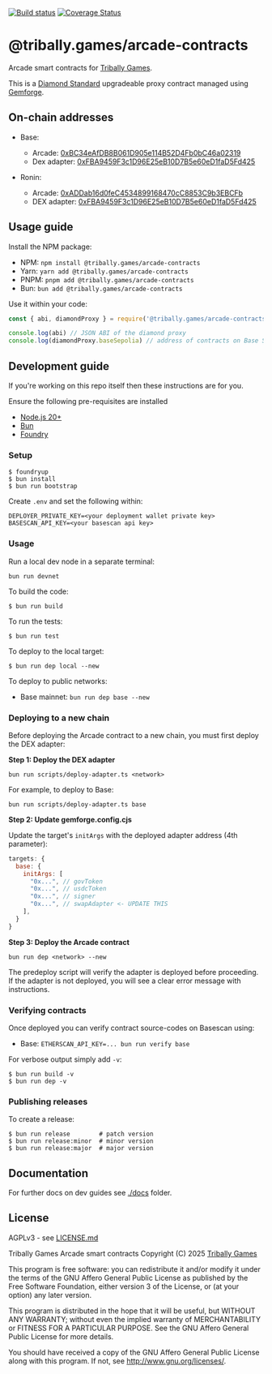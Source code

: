 [![Build status](https://github.com/tribally-games/arcade-contracts/actions/workflows/ci.yml/badge.svg?branch=main)](https://github.com/Tribally-Games/arcade-contracts/actions/workflows/ci.yml)
[![Coverage Status](https://coveralls.io/repos/github/Tribally-Games/arcade-contracts/badge.svg?branch=main)](https://coveralls.io/github/Tribally-Games/arcade-contracts?branch=main)

# @tribally.games/arcade-contracts

Arcade smart contracts for [Tribally Games](https://tribally.games).

This is a [Diamond Standard](https://eips.ethereum.org/EIPS/eip-2535) upgradeable proxy contract managed using [Gemforge](https://gemforge.xyz/).

## On-chain addresses

* Base:
  * Arcade: [0xBC34eAfDB8B061D905e114B52D4Fb0bC46a02319](https://basescan.org/address/0xBC34eAfDB8B061D905e114B52D4Fb0bC46a02319)
  * Dex adapter: [0xFBA9459F3c1D96E25eB10D7B5e60eD1faD5Fd425](https://basescan.org/address/0xFBA9459F3c1D96E25eB10D7B5e60eD1faD5Fd425)

* Ronin:
  * Arcade: [0xADDab16d0feC4534899168470cC8853C9b3EBCFb](https://app.roninchain.com/address/0xADDab16d0feC4534899168470cC8853C9b3EBCFb)
  * DEX adapter: [0xFBA9459F3c1D96E25eB10D7B5e60eD1faD5Fd425](https://app.roninchain.com/address/0xFBA9459F3c1D96E25eB10D7B5e60eD1faD5Fd425)

## Usage guide

Install the NPM package:

* NPM: `npm install @tribally.games/arcade-contracts`
* Yarn: `yarn add @tribally.games/arcade-contracts`
* PNPM: `pnpm add @tribally.games/arcade-contracts`
* Bun: `bun add @tribally.games/arcade-contracts`

Use it within your code:

```js
const { abi, diamondProxy } = require('@tribally.games/arcade-contracts');

console.log(abi) // JSON ABI of the diamond proxy
console.log(diamondProxy.baseSepolia) // address of contracts on Base Sepolia
```

## Development guide

If you're working on this repo itself then these instructions are for you.

Ensure the following pre-requisites are installed

* [Node.js 20+](https://nodejs.org)
* [Bun](https://bun.sh/)
* [Foundry](https://github.com/foundry-rs/foundry/blob/master/README.md)

### Setup

```shell
$ foundryup
$ bun install
$ bun run bootstrap
```

Create `.env` and set the following within:

```
DEPLOYER_PRIVATE_KEY=<your deployment wallet private key>
BASESCAN_API_KEY=<your basescan api key>
```

### Usage

Run a local dev node in a separate terminal:

```shell
bun run devnet
```

To build the code:

```shell
$ bun run build
```

To run the tests:

```shell
$ bun run test
```

To deploy to the local target:

```shell
$ bun run dep local --new
```

To deploy to public networks:

* Base mainnet: `bun run dep base --new`

### Deploying to a new chain

Before deploying the Arcade contract to a new chain, you must first deploy the DEX adapter:

**Step 1: Deploy the DEX adapter**

```shell
bun run scripts/deploy-adapter.ts <network>
```

For example, to deploy to Base:
```shell
bun run scripts/deploy-adapter.ts base
```

**Step 2: Update gemforge.config.cjs**

Update the target's `initArgs` with the deployed adapter address (4th parameter):

```js
targets: {
  base: {
    initArgs: [
      "0x...", // govToken
      "0x...", // usdcToken
      "0x...", // signer
      "0x...", // swapAdapter <- UPDATE THIS
    ],
  }
}
```

**Step 3: Deploy the Arcade contract**

```shell
bun run dep <network> --new
```

The predeploy script will verify the adapter is deployed before proceeding. If the adapter is not deployed, you will see a clear error message with instructions.

### Verifying contracts

Once deployed you can verify contract source-codes on Basescan using:

* Base: `ETHERSCAN_API_KEY=... bun run verify base`

For verbose output simply add `-v`:

```shell
$ bun run build -v
$ bun run dep -v
```

### Publishing releases

To create a release:

```shell
$ bun run release        # patch version
$ bun run release:minor  # minor version
$ bun run release:major  # major version
```

## Documentation

For further docs on dev guides see [./docs](./docs) folder.


## License

AGPLv3 - see [LICENSE.md](LICENSE.md)

Tribally Games Arcade smart contracts
Copyright (C) 2025  [Tribally Games](https://tribally.games)

This program is free software: you can redistribute it and/or modify
it under the terms of the GNU Affero General Public License as published by
the Free Software Foundation, either version 3 of the License, or
(at your option) any later version.

This program is distributed in the hope that it will be useful,
but WITHOUT ANY WARRANTY; without even the implied warranty of
MERCHANTABILITY or FITNESS FOR A PARTICULAR PURPOSE.  See the
GNU Affero General Public License for more details.

You should have received a copy of the GNU Affero General Public License
along with this program.  If not, see <http://www.gnu.org/licenses/>.